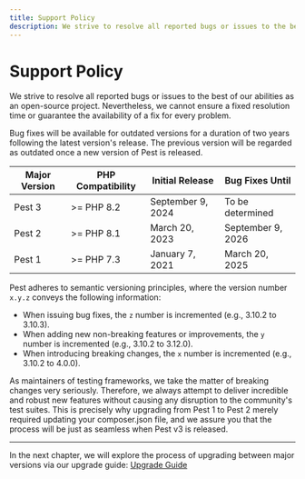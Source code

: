 ```yaml
---
title: Support Policy
description: We strive to resolve all reported bugs or issues to the best of our abilities as an open-source project. Nevertheless, we cannot ensure a fixed resolution time or guarantee the availability of a fix for every problem.
---
```

# Support Policy

We strive to resolve all reported bugs or issues to the best of our abilities as an open-source project. Nevertheless, we cannot ensure a fixed resolution time or guarantee the availability of a fix for every problem.

Bug fixes will be available for outdated versions for a duration of two years following the latest version's release. The previous version will be regarded as outdated once a new version of Pest is released.

| Major Version | PHP Compatibility | Initial Release   | Bug Fixes Until
| ---------------- | --- |-------------------| --- |
| Pest 3 | >= PHP 8.2 | September 9, 2024 | To be determined
| Pest 2 | >= PHP 8.1 | March 20, 2023    | September 9, 2026
| Pest 1 | >= PHP 7.3 | January 7, 2021   | March 20, 2025

Pest adheres to semantic versioning principles, where the version number `x.y.z` conveys the following information:
- When issuing bug fixes, the `z` number is incremented (e.g., 3.10.2 to 3.10.3).
- When adding new non-breaking features or improvements, the `y` number is incremented (e.g., 3.10.2 to 3.12.0).
- When introducing breaking changes, the `x` number is incremented (e.g., 3.10.2 to 4.0.0).

As maintainers of testing frameworks, we take the matter of breaking changes very seriously. Therefore, we always attempt to deliver incredible and robust new features without causing any disruption to the community's test suites. This is precisely why upgrading from Pest 1 to Pest 2 merely required updating your composer.json file, and we assure you that the process will be just as seamless when Pest v3 is released.

----

In the next chapter, we will explore the process of upgrading between major versions via our upgrade guide: [Upgrade Guide](/docs/upgrade-guide)
